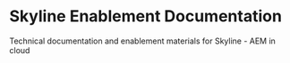 # Skyline Enablement Documentation

Technical documentation and enablement materials for Skyline - AEM in cloud
